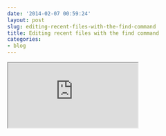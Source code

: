 ```yaml
---
date: '2014-02-07 00:59:24'
layout: post
slug: editing-recent-files-with-the-find-command
title: Editing recent files with the find command
categories:
- blog
---
```


<iframe class="youtube" src="http://www.youtube.com/embed/cdegnqw-Bp8"></iframe>
